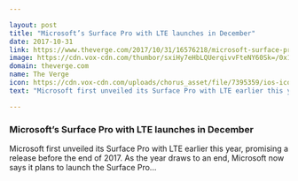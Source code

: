 ```yaml
---

layout: post
title: "Microsoft’s Surface Pro with LTE launches in December"
date: 2017-10-31
link: https://www.theverge.com/2017/10/31/16576218/microsoft-surface-pro-lte-release-date-price
image: https://cdn.vox-cdn.com/thumbor/sxiHy7eHbLQUerqivvFteNY60Sk=/0x142:2040x1210/fit-in/1200x630/cdn.vox-cdn.com/uploads/chorus_asset/file/9336247/surfacepro.jpg
domain: theverge.com
name: The Verge
icon: https://cdn.vox-cdn.com/uploads/chorus_asset/file/7395359/ios-icon.0.png
text: "Microsoft first unveiled its Surface Pro with LTE earlier this year, promising a release before the end of 2017. As the year draws to an end, Microsoft now says it plans to launch the Surface Pro..."

---
```


### Microsoft’s Surface Pro with LTE launches in December

Microsoft first unveiled its Surface Pro with LTE earlier this year, promising a release before the end of 2017. As the year draws to an end, Microsoft now says it plans to launch the Surface Pro...